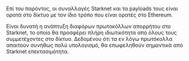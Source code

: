 Επί του παρόντος, οι συναλλαγές Starknet και τα payloads τους είναι ορατά στο δίκτυο με τον ίδιο τρόπο που είναι ορατές στο Ethereum.

Είναι δυνατή η ανάπτυξη διαφόρων πρωτοκόλλων απορρήτου στο Starknet, το οποίο θα προσφέρει πλήρη ιδιωτικότητα από όλους τους συμμετέχοντες στο δίκτυο. Δεδομένου ότι τα εν λόγω πρωτόκολλα απαιτούν συνήθως πολύ υπολογισμό, θα επωφεληθούν σημαντικά από Starknet επεκτασιμότητα.